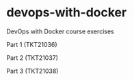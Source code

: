 # devops-with-docker
DevOps with Docker course exercises

Part 1 (TKT21036)

Part 2 (TKT21037)

Part 3 (TKT21038)

